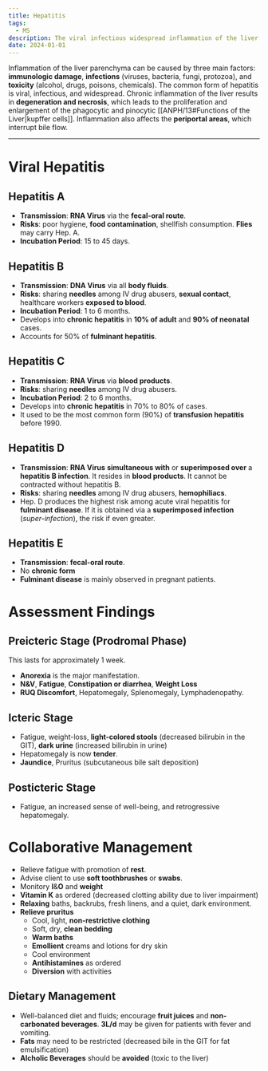 ```yaml
---
title: Hepatitis
tags:
  - MS
description: The viral infectious widespread inflammation of the liver parenchyma. Degeneration and death of the hepatic cells results in liver cell damage, resulting in the development of kupffer cells.
date: 2024-01-01
---
```

Inflammation of the liver parenchyma can be caused by three main factors: **immunologic damage**, **infections** (viruses, bacteria, fungi, protozoa), and **toxicity** (alcohol, drugs, poisons, chemicals). The common form of hepatitis is viral, infectious, and widespread. Chronic inflammation of the liver results in **degeneration and necrosis**, which leads to the proliferation and enlargement of the phagocytic and pinocytic [[ANPH/13#Functions of the Liver|kupffer cells]]. Inflammation also affects the **periportal areas**, which interrupt bile flow.
___
# Viral Hepatitis
## Hepatitis A
- **Transmission**: **RNA Virus** via the **fecal-oral route**.
- **Risks**: poor hygiene, **food contamination**, shellfish consumption. **Flies** may carry Hep. A.
- **Incubation Period**: 15 to 45 days.
## Hepatitis B
- **Transmission**: **DNA Virus** via all **body fluids**.
- **Risks**: sharing **needles** among IV drug abusers, **sexual contact**, healthcare workers **exposed to blood**.
- **Incubation Period**: 1 to 6 months.
- Develops into **chronic hepatitis** in **10% of adult** and **90% of neonatal** cases.
- Accounts for 50% of **fulminant hepatitis**.
## Hepatitis C
- **Transmission**: **RNA Virus** via **blood products**.
- **Risks**: sharing **needles** among IV drug abusers.
- **Incubation Period**: 2 to 6 months.
- Develops into **chronic hepatitis** in 70% to 80% of cases.
- It used to be the most common form (90%) of **transfusion hepatitis** before 1990.
## Hepatitis D
- **Transmission**: **RNA Virus** **simultaneous with** or **superimposed over** a **hepatitis B infection**. It resides in **blood products**. It cannot be contracted without hepatitis B.
- **Risks**: sharing **needles** among IV drug abusers, **hemophiliacs**.
- Hep. D produces the highest risk among acute viral hepatitis for **fulminant disease**. If it is obtained via a **superimposed infection** (*super-infection*), the risk if even greater.
## Hepatitis E
- **Transmission**: **fecal-oral route**.
- No **chronic form**
- **Fulminant disease** is mainly observed in pregnant patients.
# Assessment Findings
## Preicteric Stage (Prodromal Phase)
This lasts for approximately 1 week.
- **Anorexia** is the major manifestation.
- **N&V**, **Fatigue**, **Constipation or diarrhea**, **Weight Loss**
- **RUQ Discomfort**, Hepatomegaly, Splenomegaly, Lymphadenopathy.
## Icteric Stage
- Fatigue, weight-loss, **light-colored stools** (decreased bilirubin in the GIT), **dark urine** (increased bilirubin in urine)
- Hepatomegaly is now **tender**.
- **Jaundice**, Pruritus (subcutaneous bile salt deposition)
## Posticteric Stage
- Fatigue, an increased sense of well-being, and retrogressive hepatomegaly.
# Collaborative Management
- Relieve fatigue with promotion of **rest**.
- Advise client to use **soft toothbrushes** or **swabs**.
- Monitory **I**&**O** and **weight**
- **Vitamin K** as ordered (decreased clotting ability due to liver impairment)
- **Relaxing** baths, backrubs, fresh linens, and a quiet, dark environment.
- **Relieve pruritus**
	- Cool, light, **non-restrictive clothing**
	- Soft, dry, **clean bedding**
	- **Warm baths**
	- **Emollient** creams and lotions for dry skin
	- Cool environment
	- **Antihistamines** as ordered
	- **Diversion** with activities
## Dietary Management
- Well-balanced diet and fluids; encourage **fruit juices** and **non-carbonated beverages**. **3L/d** may be given for patients with fever and vomiting.
- **Fats** may need to be restricted (decreased bile in the GIT for fat emulsification)
- **Alcholic Beverages** should be **avoided** (toxic to the liver)